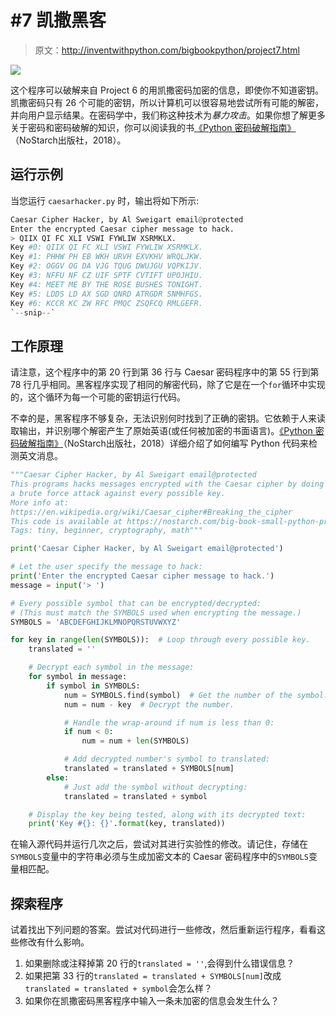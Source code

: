 # #7 凯撒黑客

> 原文：<http://inventwithpython.com/bigbookpython/project7.html>

![](img/9d995d63aaead72cad01120081eb8f75.png)

这个程序可以破解来自 Project 6 的用凯撒密码加密的信息，即使你不知道密钥。凯撒密码只有 26 个可能的密钥，所以计算机可以很容易地尝试所有可能的解密，并向用户显示结果。在密码学中，我们称这种技术为*暴力攻击*。如果你想了解更多关于密码和密码破解的知识，你可以阅读我的书[《Python 密码破解指南》](https://nostarch.com/crackingcodes/)（NoStarch出版社，2018）。

## 运行示例

当您运行 `caesarhacker.py` 时，输出将如下所示:

```py
Caesar Cipher Hacker, by Al Sweigart email@protected
Enter the encrypted Caesar cipher message to hack.
> QIIX QI FC XLI VSWI FYWLIW XSRMKLX.
Key #0: QIIX QI FC XLI VSWI FYWLIW XSRMKLX.
Key #1: PHHW PH EB WKH URVH EXVKHV WRQLJKW.
Key #2: OGGV OG DA VJG TQUG DWUJGU VQPKIJV.
Key #3: NFFU NF CZ UIF SPTF CVTIFT UPOJHIU.
Key #4: MEET ME BY THE ROSE BUSHES TONIGHT.
Key #5: LDDS LD AX SGD QNRD ATRGDR SNMHFGS.
Key #6: KCCR KC ZW RFC PMQC ZSQFCQ RMLGEFR.
`--snip--`
```

## 工作原理

请注意，这个程序中的第 20 行到第 36 行与 Caesar 密码程序中的第 55 行到第 78 行几乎相同。黑客程序实现了相同的解密代码，除了它是在一个`for`循环中实现的，这个循环为每一个可能的密钥运行代码。

不幸的是，黑客程序不够复杂，无法识别何时找到了正确的密钥。它依赖于人来读取输出，并识别哪个解密产生了原始英语(或任何被加密的书面语言)。[《Python 密码破解指南》](https://nostarch.com/crackingcodes/)（NoStarch出版社，2018）详细介绍了如何编写 Python 代码来检测英文消息。

```py
"""Caesar Cipher Hacker, by Al Sweigart email@protected
This programs hacks messages encrypted with the Caesar cipher by doing
a brute force attack against every possible key.
More info at:
https://en.wikipedia.org/wiki/Caesar_cipher#Breaking_the_cipher
This code is available at https://nostarch.com/big-book-small-python-programming
Tags: tiny, beginner, cryptography, math"""

print('Caesar Cipher Hacker, by Al Sweigart email@protected')

# Let the user specify the message to hack:
print('Enter the encrypted Caesar cipher message to hack.')
message = input('> ')

# Every possible symbol that can be encrypted/decrypted:
# (This must match the SYMBOLS used when encrypting the message.)
SYMBOLS = 'ABCDEFGHIJKLMNOPQRSTUVWXYZ'

for key in range(len(SYMBOLS)):  # Loop through every possible key.
    translated = ''

    # Decrypt each symbol in the message:
    for symbol in message:
        if symbol in SYMBOLS:
            num = SYMBOLS.find(symbol)  # Get the number of the symbol.
            num = num - key  # Decrypt the number.

            # Handle the wrap-around if num is less than 0:
            if num < 0:
                num = num + len(SYMBOLS)

            # Add decrypted number's symbol to translated:
            translated = translated + SYMBOLS[num]
        else:
            # Just add the symbol without decrypting:
            translated = translated + symbol

    # Display the key being tested, along with its decrypted text:
    print('Key #{}: {}'.format(key, translated)) 
```

在输入源代码并运行几次之后，尝试对其进行实验性的修改。请记住，存储在`SYMBOLS`变量中的字符串必须与生成加密文本的 Caesar 密码程序中的`SYMBOLS`变量相匹配。

## 探索程序

试着找出下列问题的答案。尝试对代码进行一些修改，然后重新运行程序，看看这些修改有什么影响。

1.  如果删除或注释掉第 20 行的`translated = ''`,会得到什么错误信息？
2.  如果把第 33 行的`translated = translated + SYMBOLS[num]`改成`translated = translated + symbol`会怎么样？
3.  如果你在凯撒密码黑客程序中输入一条未加密的信息会发生什么？